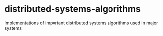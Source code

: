 # distributed-systems-algorithms
Implementations of important distributed systems algorithms used in major systems
